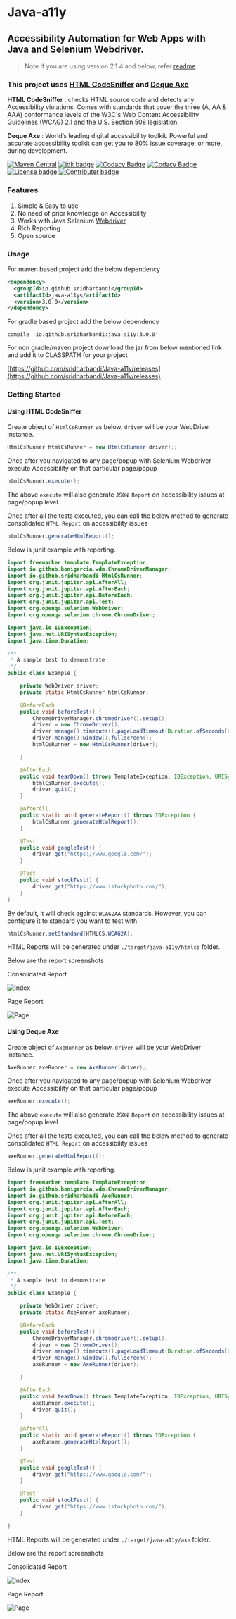 # Java-a11y
## Accessibility Automation for Web Apps with Java and Selenium Webdriver.

>Note If you are using version 2.1.4 and below, refer [readme](/ReadMe_Pre.md)

### This project uses [HTML CodeSniffer](https://squizlabs.github.io/HTML_CodeSniffer/) and [Deque Axe](https://www.deque.com/)

**HTML CodeSniffer** : checks HTML source code and detects any Accessibility violations. Comes with standards that cover the three (A, AA & AAA) conformance levels of the W3C's Web Content Accessibility Guidelines (WCAG) 2.1 and the U.S. Section 508 legislation.

**Deque Axe** : World’s leading digital accessibility toolkit. Powerful and accurate accessibility toolkit can get you to 80% issue coverage, or more, during development.

[![Maven Central](https://img.shields.io/maven-central/v/io.github.sridharbandi/java-a11y.svg)](http://search.maven.org/#search|ga|1|g:"io.github.sridharbandi")
[![jdk badge](https://img.shields.io/badge/jdk-8-green.svg)](http://www.oracle.com/technetwork/java/javase/downloads/index.html)
[![Codacy Badge](https://app.codacy.com/project/badge/Grade/8b32dbe54c8d4b5e902390926e8b0d46)](https://www.codacy.com/gh/sridharbandi/Java-a11y/dashboard?utm_source=github.com&amp;utm_medium=referral&amp;utm_content=sridharbandi/Java-a11y&amp;utm_campaign=Badge_Grade)
[![Codacy Badge](https://app.codacy.com/project/badge/Coverage/8b32dbe54c8d4b5e902390926e8b0d46)](https://www.codacy.com/gh/sridharbandi/Java-a11y/dashboard?utm_source=github.com&utm_medium=referral&utm_content=sridharbandi/Java-a11y&utm_campaign=Badge_Coverage)
[![License badge](https://img.shields.io/badge/license-MIT-blue.svg)](https://opensource.org/licenses/MIT)
[![Contributer badge](https://img.shields.io/github/contributors/sridharbandi/Java-a11y.svg)](https://github.com/sridharbandi/Java-a11y/graphs/contributors)

### Features
1. Simple & Easy to use
2. No need of prior knowledge on Accessibility
3. Works with Java Selenium [Webdriver](https://www.selenium.dev/projects/)
4. Rich Reporting
5. Open source

### Usage
For maven based project add the below dependency
```xml
<dependency>
  <groupId>io.github.sridharbandi</groupId>
  <artifactId>java-a11y</artifactId>
  <version>3.0.0</version>
</dependency>
```
For gradle based project add the below dependency
```
compile 'io.github.sridharbandi:java-a11y:3.0.0'
```
For non gradle/maven project download the jar from below mentioned link and add it to CLASSPATH for your project

[https://github.com/sridharbandi/Java-a11y/releases](https://github.com/sridharbandi/Java-a11y/releases)

### Getting Started
#### Using HTML CodeSniffer
Create object of `HtmlCsRunner` as below. `driver` will be your WebDriver instance.
```java
HtmlCsRunner htmlCsRunner = new HtmlCsRunner(driver);;
```

Once after you navigated to any page/popup with Selenium Webdriver execute Accessibility on that particular page/popup
```java
htmlCsRunner.execute();
```

The above `execute` will also generate `JSON Report` on accessibility issues at page/popup level

Once after all the tests executed, you can call the below method to generate consolidated `HTML Report` on accessibility issues
```java
htmlCsRunner.generateHtmlReport();
```

Below is junit example with reporting.

```java
import freemarker.template.TemplateException;
import io.github.bonigarcia.wdm.ChromeDriverManager;
import io.github.sridharbandi.HtmlCsRunner;
import org.junit.jupiter.api.AfterAll;
import org.junit.jupiter.api.AfterEach;
import org.junit.jupiter.api.BeforeEach;
import org.junit.jupiter.api.Test;
import org.openqa.selenium.WebDriver;
import org.openqa.selenium.chrome.ChromeDriver;

import java.io.IOException;
import java.net.URISyntaxException;
import java.time.Duration;

/**
 * A sample test to demonstrate
 */
public class Example {

    private WebDriver driver;
    private static HtmlCsRunner htmlCsRunner;

    @BeforeEach
    public void beforeTest() {
        ChromeDriverManager.chromedriver().setup();
        driver = new ChromeDriver();
        driver.manage().timeouts().pageLoadTimeout(Duration.ofSeconds(60));
        driver.manage().window().fullscreen();
        htmlCsRunner = new HtmlCsRunner(driver);

    }

    @AfterEach
    public void tearDown() throws TemplateException, IOException, URISyntaxException {
        htmlCsRunner.execute();
        driver.quit();
    }

    @AfterAll
    public static void generateReport() throws IOException {
        htmlCsRunner.generateHtmlReport();
    }

    @Test
    public void googleTest() {
        driver.get("https://www.google.com/");
    }

    @Test
    public void stockTest() {
        driver.get("https://www.istockphoto.com/");
    }
}
```

By default, it will check against `WCAG2AA` standards. However, you can configure it to standard you want to test with
```java
htmlCsRunner.setStandard(HTMLCS.WCAG2A);
```

HTML Reports will be generated under `./target/java-a11y/htmlcs` folder.

Below are the report screenshots

Consolidated Report

![Index](/readme/htmlcs_index.png)

Page Report

![Page](/readme/htmlcs_page.png)

#### Using Deque Axe
Create object of `AxeRunner` as below. `driver` will be your WebDriver instance.
```java
AxeRunner axeRunner = new AxeRunner(driver);;
```

Once after you navigated to any page/popup with Selenium Webdriver execute Accessibility on that particular page/popup
```java
axeRunner.execute();
```

The above `execute` will also generate `JSON Report` on accessibility issues at page/popup level

Once after all the tests executed, you can call the below method to generate consolidated `HTML Report` on accessibility issues
```java
axeRunner.generateHtmlReport();
```

Below is junit example with reporting.

```java
import freemarker.template.TemplateException;
import io.github.bonigarcia.wdm.ChromeDriverManager;
import io.github.sridharbandi.AxeRunner;
import org.junit.jupiter.api.AfterAll;
import org.junit.jupiter.api.AfterEach;
import org.junit.jupiter.api.BeforeEach;
import org.junit.jupiter.api.Test;
import org.openqa.selenium.WebDriver;
import org.openqa.selenium.chrome.ChromeDriver;

import java.io.IOException;
import java.net.URISyntaxException;
import java.time.Duration;

/**
 * A sample test to demonstrate
 */
public class Example {

    private WebDriver driver;
    private static AxeRunner axeRunner;

    @BeforeEach
    public void beforeTest() {
        ChromeDriverManager.chromedriver().setup();
        driver = new ChromeDriver();
        driver.manage().timeouts().pageLoadTimeout(Duration.ofSeconds(60));
        driver.manage().window().fullscreen();
        axeRunner = new AxeRunner(driver);

    }

    @AfterEach
    public void tearDown() throws TemplateException, IOException, URISyntaxException {
        axeRunner.execute();
        driver.quit();
    }

    @AfterAll
    public static void generateReport() throws IOException {
        axeRunner.generateHtmlReport();
    }

    @Test
    public void googleTest() {
        driver.get("https://www.google.com/");
    }

    @Test
    public void stockTest() {
        driver.get("https://www.istockphoto.com/");
    }

}
```

HTML Reports will be generated under `./target/java-a11y/axe` folder.

Below are the report screenshots

Consolidated Report

![Index](/readme/axe_index.png)

Page Report

![Page](/readme/axe_page.png)
